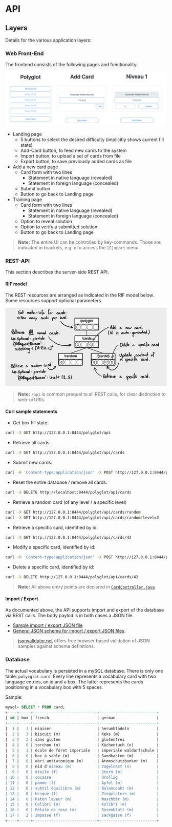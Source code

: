 # API

## Layers

Details for the various application layers:

### Web Front-End

The frontend consists of the following pages and functionality:

![ui](ui.png)

 * Landing page
   * 5 buttons to select the desired difficulty (implicitly shows current fill state)
   * Add-Card button, to feed new cards to the system
   * Import button, to upload a set of cards from file
   * Export button, to save previously added cards as file
 * Add a new card page
   * Card form with two lines
     * Statement in native language (revealed)
     * Statement in foreign language (concealed)
   * Submit button
   * Button to go back to Landing page
 * Training page
   * Card form with two lines
     * Statement in native language (revealed)
     * Statement in foreign language (concealed)
   * Option to reveal solution
   * Option to verify a submitted solution
   * Button to go back to Landing page

 > **Note:** The entire UI can be controlled by key-commands. Those are indicated in brackets, e.g. ```e``` to access the ```[E]xport``` menu.

### REST-API

This section describes the server-side REST API.

#### RIF model

The REST resources are arranged as indicated in the RIF model below. Some resources support optional parameters.

![rif](polyglot-rif.png)

 > **Note:** ```/api``` is common prequel to all REST calls, for clear distinction to web-ui URIs.

#### Curl sample statements

 * Get box fill state:  
```bash
curl -X GET http://127.0.0.1:8444/polyglot/api
```
 * Retrieve all cards:  
```bash
curl -X GET http://127.0.0.1:8444/polyglot/api/cards
```
 * Submit new cards:  
```bash
curl -H 'Content-type:application/json' -X POST http://127.0.0.1:8444/polyglot/api/cards --data '[{"french":"grenouille (f)","german":"Frosch (m)"}, {"french":"voiture (f)","german":"Auto (n)"}]'
```
 * Reset the entire database / remove all cards:  
```bash
curl -X DELETE http://localhost:8444/polyglot/api/cards
```
 * Retrieve a random card (of any level / a specific level)
```bash
curl -X GET http://127.0.0.1:8444/polyglot/api/cards/random
curl -X GET http://127.0.0.1:8444/polyglot/api/cards/random?level=3
```

 * Retrieve a specific card, identified by id:  
```bash
curl -X GET http://127.0.0.1:8444/polyglot/api/cards/42
```
 * Modify a specific card, identified by id:  
```bash
curl -H 'Content-type:application/json' -X POST http://127.0.0.1:8444/polyglot/api/cards/3 --data '{"id":3,"french":"amour (f)","german":"Liebe (f)","box":3}'
```
 * Delete a specific card, identified by id:  
```bash
curl -X DELETE http://127.0.0.1:8444/polyglot/api/cards/42
```

 > **Note:** All above entry points are declared in [```CardController.java```](src/main/java/eu/kartoffelquadrat/polyglot/CardController.java)


#### Import / Export

As documented above, the API supports import and export of the database via REST calls. The body paylod is in both cases a JSON file.

 * [Sample import / export JSON file](documentation/ie-sample.json)
 * [General JSON schema for import / export JSON files](documentation/ie-schema.json).

 > [jsonvalidator.net](https://www.jsonschemavalidator.net/) offers free browser based validation of JSON samples against schema definitions.

### Database

The actual vocabulary is persisted in a mySQL database. There is only one table: ```polycglot.card```. Every line represents a vocabulary card with two language entries, an id and a box. The latter represents the cards positioning in a vocabulary box with 5 spaces.

Sample:  
```SQL
mysql> SELECT * FROM card;
+----+-----+----------------------------+-------------------------+
| id | box | french                     | german                  |
+----+-----+----------------------------+-------------------------+
|  1 |   3 | niaiser                    | herumblödeln            |
|  2 |   3 | biscuit (m)                | Keks (m)                |
|  3 |   2 | sans gluten                | glutenfrei              |
|  4 |   0 | torchon (m)                | Küchentuch (n)          |
|  5 |   1 | école de fôret imperiale   | imperiale waldorfschule |
|  6 |   0 | bac à sable (m)            | Sandkasten (m)          |
|  7 |   0 | abri antiatomique (m)      | Atomschutzbunker (m)    |
|  8 |   0 | nid d'oiseau (m)           | Vogelnest (n)           |
|  9 |   0 | étoile (f)                 | Stern (m)               |
| 10 |   0 | cocasse                    | drollig                 |
| 11 |   0 | pomme (f)                  | Apfel (m)               |
| 12 |   0 | subtil équilibre (m)       | Balanceakt (m)          |
| 13 |   0 | brique (f)                 | Ziegelstein (m)         |
| 14 |   0 | Raton laveur (m)           | Waschbär (m)            |
| 15 |   0 | Colibri (m)                | Kolibri (m)             |
| 16 |   0 | Pétale de rose (m)         | Rosenblatt (m)          |
| 17 |   2 | impasse (f)                | sackgasse (f)           |
+----+-----+----------------------------+-------------------------+
```
